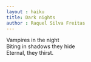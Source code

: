 ```yaml
---
layout : haiku
title: Dark nights
author : Raquel Silva Freitas
---
```


Vampires in the night <br>
Biting in shadows they hide <br>
Eternal, they thirst.<br>